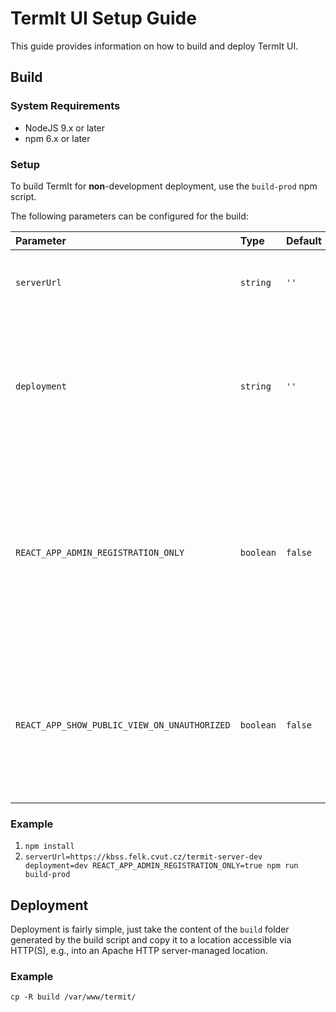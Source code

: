 # TermIt UI Setup Guide

This guide provides information on how to build and deploy TermIt UI.

## Build

### System Requirements

* NodeJS 9.x or later
* npm 6.x or later

### Setup

To build TermIt for **non**-development deployment, use the `build-prod` npm script.

The following parameters can be configured for the build:

| Parameter | Type | Default | Description |
| :-------- | :--- | :------ | :---------- |
| `serverUrl` | `string` | `''` | Specifies the URL where the TermIt backend is running |
| `deployment` | `string` | `''` | Is used to disambiguate cookies and items in the local storage in case the client accesses multiple TermIt instances
| `REACT_APP_ADMIN_REGISTRATION_ONLY` | `boolean` | `false` | Configures whether the login page should contain a link to registration or not. If the parameter is true, only administrators can add new users and there is no registration link |
| `REACT_APP_SHOW_PUBLIC_VIEW_ON_UNAUTHORIZED` | `boolean` | `false` | Configures whether the application should show the public view dashboard if the user is not logged in. By default, the login screen is shown.| 

### Example

1. `npm install`
2. `serverUrl=https://kbss.felk.cvut.cz/termit-server-dev deployment=dev REACT_APP_ADMIN_REGISTRATION_ONLY=true npm run build-prod`

## Deployment

Deployment is fairly simple, just take the content of the `build` folder generated by the build script
and copy it to a location accessible via HTTP(S), e.g., into an Apache HTTP server-managed location.

### Example

`cp -R build /var/www/termit/`



